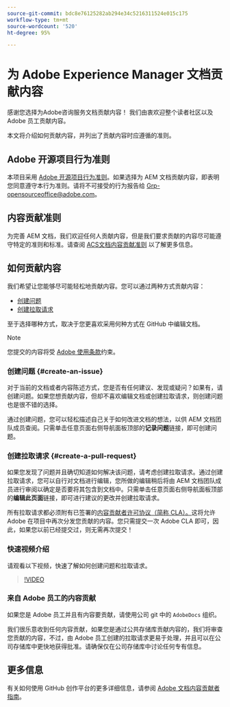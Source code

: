 ```yaml
---
source-git-commit: bdc8e76125282ab294e34c5216311524e015c175
workflow-type: tm+mt
source-wordcount: '520'
ht-degree: 95%

---
```

# 为 Adobe Experience Manager 文档贡献内容

感谢您选择为Adobe咨询服务文档贡献内容！ 我们由衷欢迎整个读者社区以及 Adobe 员工贡献内容。

本文将介绍如何贡献内容，并列出了贡献内容时应遵循的准则。

## Adobe 开源项目行为准则

本项目采用 [Adobe 开源项目行为准则](code-of-conduct.md)。如果选择为 AEM 文档贡献内容，即表明您同意遵守本行为准则。请将不可接受的行为报告给 [Grp-opensourceoffice@adobe.com](mailto:Grp-opensourceoffice@adobe.com)。

## 内容贡献准则

为完善 AEM 文档，我们欢迎任何人贡献内容，但是我们要求贡献的内容尽可能遵守特定的准则和标准。请查阅 [ACS文档内容贡献准则](guidelines.md) 以了解更多信息。

## 如何贡献内容

我们希望让您能够尽可能轻松地贡献内容。您可以通过两种方式贡献内容：

* [创建问题](#create-an-issue)
* [创建拉取请求](#create-a-pull-request)

至于选择哪种方式，取决于您更喜欢采用何种方式在 GitHub 中编辑文档。

>[!NOTE]
>
>您提交的内容将受 [Adobe 使用条款](https://www.adobe.com/cn/legal/terms.html)约束。

### 创建问题 {#create-an-issue}

对于当前的文档或者内容陈述方式，您是否有任何建议、发现或疑问？如果有，请创建问题。如果您想贡献内容，但却不喜欢编辑文档或创建拉取请求，则创建问题也是很不错的选择。

通过创建问题，您可以轻松描述自己关于如何改进文档的想法，以供 AEM 文档团队成员查阅。只需单击任意页面右侧导航面板顶部的&#x200B;**记录问题**&#x200B;链接，即可创建问题。

### 创建拉取请求 {#create-a-pull-request}

如果您发现了问题并且确切知道如何解决该问题，请考虑创建拉取请求。通过创建拉取请求，您可以自行对文档进行编辑，您所做的编辑稍后将由 AEM 文档团队成员进行审阅以确定是否要将其包含到文档中。只需单击任意页面右侧导航面板顶部的&#x200B;**编辑此页面**&#x200B;链接，即可进行建议的更改并创建拉取请求。

所有拉取请求都必须附有已签署的[内容贡献者许可协议（简称 CLA）。](https://opensource.adobe.com/cla.html)这将允许 Adobe 在项目中再次分发您贡献的内容。您只需提交一次 Adobe CLA 即可，因此，如果您以前已经提交过，则无需再次提交！

### 快速视频介绍

请观看以下视频，快速了解如何创建问题和拉取请求。

>[!VIDEO](https://video.tv.adobe.com/v/27069)

### 来自 Adobe 员工的内容贡献

如果您是 Adobe 员工并且有内容要贡献，请使用公司 git 中的 `AdobeDocs` 组织。

我们很乐意收到任何内容贡献，如果您是通过公共存储库贡献内容的，我们将审查您贡献的内容，不过，由 Adobe 员工创建的拉取请求更易于处理，并且可以在公司存储库中更快地获得批准。请确保仅在公司存储库中讨论任何专有信息。

## 更多信息

有关如何使用 GitHub 创作平台的更多详细信息，请参阅 [Adobe 文档内容贡献者指南](https://docs.adobe.com/help/en/contributor/contributor-guide/introduction.html)。
